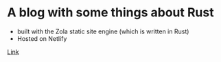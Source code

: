 # A blog with some things about Rust

- built with the Zola static site engine (which is written in Rust)
- Hosted on Netlify

[Link](https://happy-cori-96ef5a.netlify.com)
